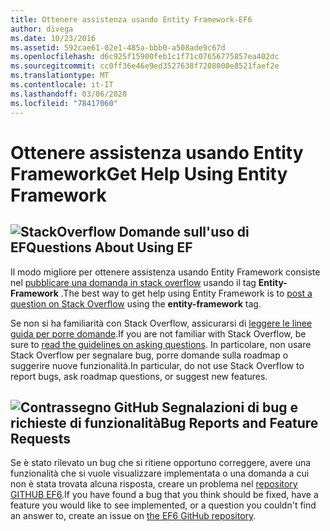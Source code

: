 ```yaml
---
title: Ottenere assistenza usando Entity Framework-EF6
author: divega
ms.date: 10/23/2016
ms.assetid: 592cae61-02e1-485a-bbb0-a508ade9c67d
ms.openlocfilehash: d6c925f15900feb1c1f71c07656775857ea402dc
ms.sourcegitcommit: cc0ff36e46e9ed3527638f7208000e8521faef2e
ms.translationtype: MT
ms.contentlocale: it-IT
ms.lasthandoff: 03/06/2020
ms.locfileid: "78417060"
---
```

# <a name="get-help-using-entity-framework"></a><span data-ttu-id="b430f-102">Ottenere assistenza usando Entity Framework</span><span class="sxs-lookup"><span data-stu-id="b430f-102">Get Help Using Entity Framework</span></span>
## <a name="stackoverflow-questions-about-using-ef"></a>![StackOverflow](~/ef6/media/stackoverflow.png) <span data-ttu-id="b430f-104">Domande sull'uso di EF</span><span class="sxs-lookup"><span data-stu-id="b430f-104">Questions About Using EF</span></span>  

<span data-ttu-id="b430f-105">Il modo migliore per ottenere assistenza usando Entity Framework consiste nel [pubblicare una domanda in stack overflow](https://stackoverflow.com/questions/ask) usando il tag **Entity-Framework** .</span><span class="sxs-lookup"><span data-stu-id="b430f-105">The best way to get help using Entity Framework is to [post a question on Stack Overflow](https://stackoverflow.com/questions/ask) using the **entity-framework** tag.</span></span>  

<span data-ttu-id="b430f-106">Se non si ha familiarità con Stack Overflow, assicurarsi di [leggere le linee guida per porre domande](https://stackoverflow.com/help/asking).</span><span class="sxs-lookup"><span data-stu-id="b430f-106">If you are not familiar with Stack Overflow, be sure to [read the guidelines on asking questions](https://stackoverflow.com/help/asking).</span></span> <span data-ttu-id="b430f-107">In particolare, non usare Stack Overflow per segnalare bug, porre domande sulla roadmap o suggerire nuove funzionalità.</span><span class="sxs-lookup"><span data-stu-id="b430f-107">In particular, do not use Stack Overflow to report bugs, ask roadmap questions, or suggest new features.</span></span>  

## <a name="github-mark-bug-reports-and-feature-requests"></a>![Contrassegno GitHub](~/ef6/media/github-mark-32px.png) <span data-ttu-id="b430f-109">Segnalazioni di bug e richieste di funzionalità</span><span class="sxs-lookup"><span data-stu-id="b430f-109">Bug Reports and Feature Requests</span></span>  

<span data-ttu-id="b430f-110">Se è stato rilevato un bug che si ritiene opportuno correggere, avere una funzionalità che si vuole visualizzare implementata o una domanda a cui non è stata trovata alcuna risposta, creare un problema nel [repository GITHUB EF6](https://github.com/aspnet/EntityFramework6/issues).</span><span class="sxs-lookup"><span data-stu-id="b430f-110">If you have found a bug that you think should be fixed, have a feature you would like to see implemented, or a question you couldn't find an answer to, create an issue on [the EF6 GitHub repository](https://github.com/aspnet/EntityFramework6/issues).</span></span>
